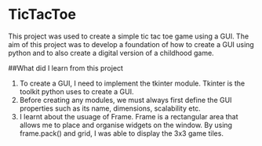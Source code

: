 # TicTacToe
This project was used to create a simple tic tac toe game using a GUI. The aim of this project was to develop a foundation of how to create a GUI using python and to also create a digital version of a childhood game.

##What did I learn from this project
1. To create a GUI, I need to implement the tkinter module. Tkinter is the toolkit python uses to create a GUI.
2. Before creating any modules, we must always first define the GUI properties such as its name, dimensions, scalability etc.
3. I learnt about the usuage of Frame. Frame is a rectangular area that allows me to place and organise widgets on the window. By using frame.pack() and grid, I was able to display the 3x3 game tiles.